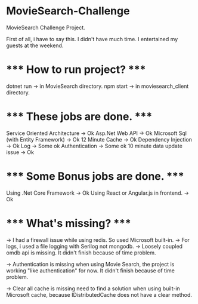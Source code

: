 # MovieSearch-Challenge
MovieSearch Challenge Project.

First of all, i have to say this.
I didn't have much time. I entertained my guests at the weekend.

# *** How to run project? ***
dotnet run -> in MovieSearch directory.
npm start -> in moviesearch_client directory.

# *** These jobs are done. ***
Service	Oriented Architecture -> Ok
Asp.Net	Web	API -> Ok
Microsoft Sql (with Entity Framework) -> Ok
12 Minute Cache -> Ok
Dependency	Injection -> Ok
Log -> Some ok
Authentication -> Some ok
10 minute data update issue -> Ok

# *** Some Bonus jobs are done. ***
Using .Net Core Framework -> Ok
Using React	or Angular.js in frontend. -> Ok

# *** What's missing? ***
-> I had a firewall issue while using redis. So used Microsoft built-in.
-> For logs, i used a file logging with Serilog not mongodb.
-> Loosely coupled omdb api is missing. It didn't finish because of time problem.

-> Authentication is missing when using Movie Search,
the project is working "like authentication" for now. 
It didn't finish because of time problem.

-> Clear all cache is missing need to find a solution 
when using built-in Microsoft cache,
because IDistributedCache does not have a clear method.
